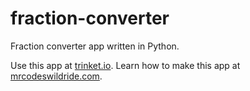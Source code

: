 # fraction-converter

Fraction converter app written in Python.

Use this app at [trinket.io](https://trinket.io/embed/python3/af68bea721?outputOnly=true&start=result).
Learn how to make this app at [mrcodeswildride.com](https://www.mrcodeswildride.com/).
